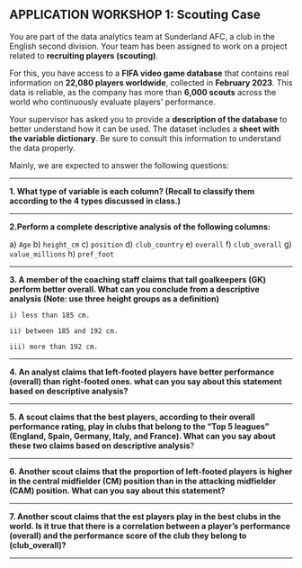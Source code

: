 ## **APPLICATION WORKSHOP 1: Scouting Case**

You are part of the data analytics team at Sunderland AFC, a club in the English second division. Your team has been assigned to work on a project related to **recruiting players (scouting)**.

For this, you have access to a **FIFA video game database** that contains real information on **22,080 players worldwide**, collected in **February 2023**. This data is reliable, as the company has more than **6,000 scouts** across the world who continuously evaluate players' performance.

Your supervisor has asked you to provide a **description of the database** to better understand how it can be used. The dataset includes a **sheet with the variable dictionary**. Be sure to consult this information to understand the data properly.

Mainly, we are expected to answer the following questions:

---

**1. What type of variable is each column?
(Recall to classify them according to the 4 types discussed in class.)**

---

**2.Perform a complete descriptive analysis of the following columns:**

a) `Age`
b) `height_cm`
c) `position`
d) `club_country`
e) `overall`
f) `club_overall`
g) `value_millions`
h) `pref_foot`

---

**3. A member of the coaching staff claims that tall goalkeepers (GK) perform better overall. What can you conclude from a descriptive analysis (Note: use three height groups as a definition)**

`i) less than 185 cm.`

`ii) between 185 and 192 cm.`

`iii) more than 192 cm.`

------

**4. An analyst claims that **left-footed players** have **better performance (overall)** than right-footed ones. what can you say about this statement based on **descriptive analysis**?**

---

**5. A scout claims that the **best players**, according to their **overall performance rating**, play in clubs that belong to the **“Top 5 leagues”** (England, Spain, Germany, Italy, and France). What can you say about these two claims based on descriptive analysis**?

---

**6. Another scout claims that the **proportion of left-footed players** is higher in the **central midfielder (CM)** position than in the attacking midfielder (CAM) position. What can you say about this statement?**

---

**7. Another scout claims that the est players play in the best clubs in the world. Is it true that there is a **correlation** between a player’s performance (overall) and the **performance score of the club** they belong to (club\_overall)?**

---
